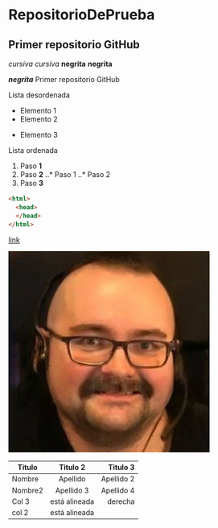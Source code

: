 # RepositorioDePrueba
## Primer repositorio GitHub
*cursiva* _cursiva_
**negrita** __negrita__

_**negrita**_
Primer repositorio GitHub

Lista desordenada
+ Elemento 1
+ Elemento 2
* Elemento 3

Lista ordenada
1. Paso **1**
2. Paso **2**
..* Paso 1
..* Paso 2
3. Paso **3**

```html
<html>
  <head>
  </head>
</html>
```

[link](https://es.wikipedia.org/ "Titulo opcional")

![Óscar](E_ftAmvXEAIfbTp.jpg "Óscar")

| Titulo  | Titulo 2  | Titulo 3  |
|---------|:---------:|----------:|
| Nombre | Apellido  | Apellido 2  |
| Nombre2 | Apellido 3 | Apellido 4  |
|Col 3  | está alineada|  derecha
|col 2  | está alineada |
